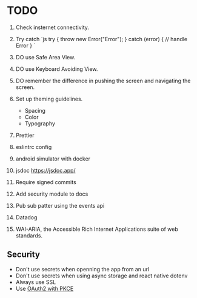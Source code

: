 # TODO

1. Check insternet connectivity.
2. Try catch
   ´js
   try {
   throw new Error("Error");
   } catch (error) {
   // handle Error
   }
   ´

3. DO use Safe Area View.
4. DO use Keyboard Avoiding View.
5. DO remember the difference in pushing the screen and navigating the screen.
6. Set up theming guidelines.
   - Spacing
   - Color
   - Typography
7. Prettier
8. eslintrc config
9. android simulator with docker
10. jsdoc https://jsdoc.app/
11. Require signed commits
12. Add security module to docs
13. Pub sub patter using the events api
14. Datadog
15. WAI-ARIA, the Accessible Rich Internet Applications suite of web standards.

## Security

- Don't use secrets when openning the app from an url
- Don't use secrets when using async storage and react native dotenv
- Always use SSL
- Use [OAuth2 with PKCE](https://reactnative.dev/docs/security)
